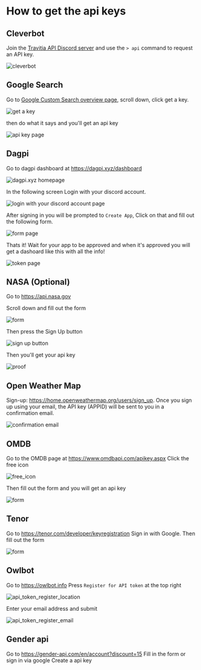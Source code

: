 # How to get the api keys

## Cleverbot

Join the [Travitia API Discord server](https://discord.gg/k496kMS9Z5) and use the `> api` command to request an API key.

![cleverbot](https://i.imgur.com/3ScHaCj.png)

## Google Search

Go to [Google Custom Search overview page](https://developers.google.com/custom-search/v1/overview), scroll down, click get a key.

![get a key](https://mixedanalytics.com/blog/wp-content/uploads/google-search-api-img1.jpg)

then do what it says and you'll get an api key

![api key page](https://i.imgur.com/dOPKksQ.jpg)

## Dagpi

Go to dagpi dashboard at <https://dagpi.xyz/dashboard>

![dagpi.xyz homepage](https://i.imgur.com/lVxfkof.png)

In the following screen Login with your discord account.

![login with your discord account page](https://i.imgur.com/3zy1CMY.png)

After signing in you will be prompted to `Create App`, Click on that and fill out the following form.

![form page](https://i.imgur.com/G7qQDfu.png)

Thats it! Wait for your app to be approved and when it's approved you will get a dashoard like this with all the info!

![token page](https://i.imgur.com/RvBr728.png)

## NASA (Optional)

Go to <https://api.nasa.gov>

Scroll down and fill out the form

![form](https://i.imgur.com/8luW8nK.png)

Then press the Sign Up button

![sign up button](https://i.imgur.com/1RJYoIx.png)

Then you'll get your api key

![proof](https://i.imgur.com/wGasLl7.png)

## Open Weather Map

Sign-up: <https://home.openweathermap.org/users/sign_up>.
Once you sign up using your email, the API key (APPID) will be sent to you in a confirmation email.

![confirmation email](https://apipheny.io/wp-content/uploads/2020/04/1-7.jpg)

## OMDB

Go to the OMDB page at <https://www.omdbapi.com/apikey.aspx>
Click the free icon

![free_icon](https://i.imgur.com/pqNUbOf.png)

Then fill out the form and you will get an api key

![form](https://i.imgur.com/WLgkSKN.png)

## Tenor

Go to <https://tenor.com/developer/keyregistration>
Sign in with Google. Then fill out the form

![form](https://i.imgur.com/fxDiprQ.png)

## Owlbot

Go to <https://owlbot.info>
Press `Register for API token` at the top right

![api_token_register_location](https://i.imgur.com/LRifWKs.png)

Enter your email address and submit

![api_token_register_email](https://i.imgur.com/rEWSxWv.png)

## Gender api

Go to <https://gender-api.com/en/account?discount=15>
Fill in the form or sign in via google
Create a api key
